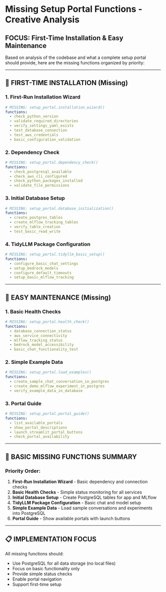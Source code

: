 # Missing Setup Portal Functions - Creative Analysis

## **FOCUS: First-Time Installation & Easy Maintenance**

Based on analysis of the codebase and what a complete setup portal should provide, here are the missing functions organized by priority:

---

## **🚀 FIRST-TIME INSTALLATION (Missing)**

### **1. First-Run Installation Wizard**
```yaml
# MISSING: setup_portal.installation_wizard()
functions:
  - check_python_version
  - validate_required_directories
  - verify_settings_yaml_exists
  - test_database_connection
  - test_aws_credentials
  - basic_configuration_validation
```

### **2. Dependency Check**
```yaml
# MISSING: setup_portal.dependency_check()
functions:
  - check_postgresql_available
  - check_aws_cli_configured
  - check_python_packages_installed
  - validate_file_permissions
```

### **3. Initial Database Setup**
```yaml
# MISSING: setup_portal.database_initialization()
functions:
  - create_postgres_tables
  - create_mlflow_tracking_tables
  - verify_table_creation
  - test_basic_read_write
```

### **4. TidyLLM Package Configuration**
```yaml
# MISSING: setup_portal.tidyllm_basic_setup()
functions:
  - configure_basic_chat_settings
  - setup_bedrock_models
  - configure_default_timeouts
  - setup_basic_mlflow_tracking
```

---

## **🔧 EASY MAINTENANCE (Missing)**

### **1. Basic Health Checks**
```yaml
# MISSING: setup_portal.health_check()
functions:
  - database_connection_status
  - aws_service_connectivity
  - mlflow_tracking_status
  - bedrock_model_accessibility
  - basic_chat_functionality_test
```

### **2. Simple Example Data**
```yaml
# MISSING: setup_portal.load_examples()
functions:
  - create_sample_chat_conversation_in_postgres
  - create_demo_mlflow_experiment_in_postgres
  - verify_example_data_in_database
```

### **3. Portal Guide**
```yaml
# MISSING: setup_portal.portal_guide()
functions:
  - list_available_portals
  - show_portal_descriptions
  - launch_streamlit_portal_buttons
  - check_portal_availability
```

---

## **🚨 BASIC MISSING FUNCTIONS SUMMARY**

### **Priority Order:**
1. **First-Run Installation Wizard** - Basic dependency and connection checks
2. **Basic Health Checks** - Simple status monitoring for all services
3. **Initial Database Setup** - Create PostgreSQL tables for app and MLflow
4. **TidyLLM Package Configuration** - Basic chat and model setup
5. **Simple Example Data** - Load sample conversations and experiments into PostgreSQL
6. **Portal Guide** - Show available portals with launch buttons

---

## **📋 IMPLEMENTATION FOCUS**

All missing functions should:
- Use PostgreSQL for all data storage (no local files)
- Focus on basic functionality only
- Provide simple status checks
- Enable portal navigation
- Support first-time setup